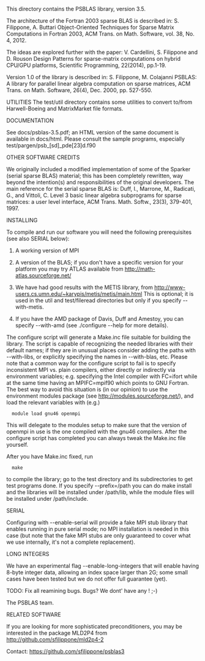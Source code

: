 This directory contains  the PSBLAS library, version 3.5.


The architecture of the Fortran 2003 sparse BLAS is described in:
S. Filippone, A. Buttari
Object-Oriented Techniques for Sparse Matrix Computations in Fortran
2003, ACM Trans. on Math. Software, vol. 38, No. 4, 2012.

The ideas are explored further with the paper:
V. Cardellini, S. Filippone and D. Rouson
Design Patterns for  sparse-matrix computations on hybrid CPU/GPU
platforms, Scientific Programming, 22(2014), pp.1-19.

Version 1.0 of the library is described in:
S. Filippone, M. Colajanni
PSBLAS: A library for parallel linear algebra computation on sparse
matrices, ACM Trans. on Math. Software, 26(4), Dec. 2000, pp. 527-550.


UTILITIES
The test/util directory contains some utilities to convert to/from
Harwell-Boeing and MatrixMarket file formats.


DOCUMENTATION

See docs/psblas-3.5.pdf; an HTML version of the same document is
available in docs/html. Please consult the sample programs, especially
test/pargen/psb_[sd]_pde[23]d.f90



OTHER SOFTWARE CREDITS 

We originally included a modified implementation of some of the Sparker
(serial sparse BLAS)  material; this has been completely rewritten, way
beyond the intention(s) and responsibilities of the original developers.
The main reference for the serial sparse BLAS is:
Duff, I., Marrone, M., Radicati, G., and Vittoli, C.
Level 3 basic linear algebra subprograms for sparse matrices: a user 
level interface, ACM Trans. Math. Softw., 23(3), 379-401, 1997.


INSTALLING

To compile and run our software you will need the following
prerequisites (see also SERIAL below):

1. A working version of MPI

2. A version of the BLAS; if you don't have a specific version for your
   platform you may try ATLAS available from
   http://math-atlas.sourceforge.net/ 

3. We have had good results with  the METIS library, from 
   http://www-users.cs.umn.edu/~karypis/metis/metis/main.html 
   This is optional; it is  used in the util and test/fileread
   directories but only if you specify --with-metis.

4. If you have the AMD package of Davis, Duff and Amestoy, you can
   specify  --with-amd (see ./configure --help for more details). 

The configure script will generate a Make.inc file suitable for building
the library. The script is capable of recognizing the needed libraries
with their default names; if they are in unusual places consider adding
the paths with --with-libs, or explicitly specifying the names in
--with-blas, etc. Please note that a common way for the configure script
to fail is to specify inconsistent MPI vs. plain compilers, either
directly or indirectly via environment variables; e.g. specifying the
Intel compiler with FC=ifort while at the same time having an 
MPIFC=mpif90 which points to GNU Fortran. The best way to avoid this
situation is (in our opinion) to use the environment modules package
(see http://modules.sourceforge.net/), and load the relevant
variables with (e.g.) 

      module load gnu46 openmpi

This will delegate to the modules setup to make sure that the version of
openmpi in use is the one compiled with the gnu46 compilers. After the
configure script has completed you can always tweak the Make.inc file
yourself. 

After you have Make.inc fixed,  run 

      make
 
to  compile the library; go to the test directory and its subdirectories
to get test programs done. If you specify --prefix=/path you can do make
install and the libraries will be installed under /path/lib, while the
module files will be installed under /path/include.

SERIAL

Configuring with --enable-serial will provide a fake MPI stub library
that enables running in pure serial mode; no MPI installation is needed
in this case (but note that the fake MPI stubs are only guaranteed to
cover what we use internally, it's not a complete replacement). 

LONG INTEGERS

We have an experimental flag --enable-long-integers that will enable 
having 8-byte integer data, allowing an index space larger than 2G; some
small cases have been tested but we do not offer full guarantee (yet).


TODO:
Fix all reamining bugs. Bugs? We dont' have any ! ;-)


The PSBLAS team. 

RELATED SOFTWARE

If you are looking for more sophisticated preconditioners, you may be
interested in the package MLD2P4 from 
http://github.com/sfilippone/mld2p4-2


Contact: https://github.com/sfilippone/psblas3
